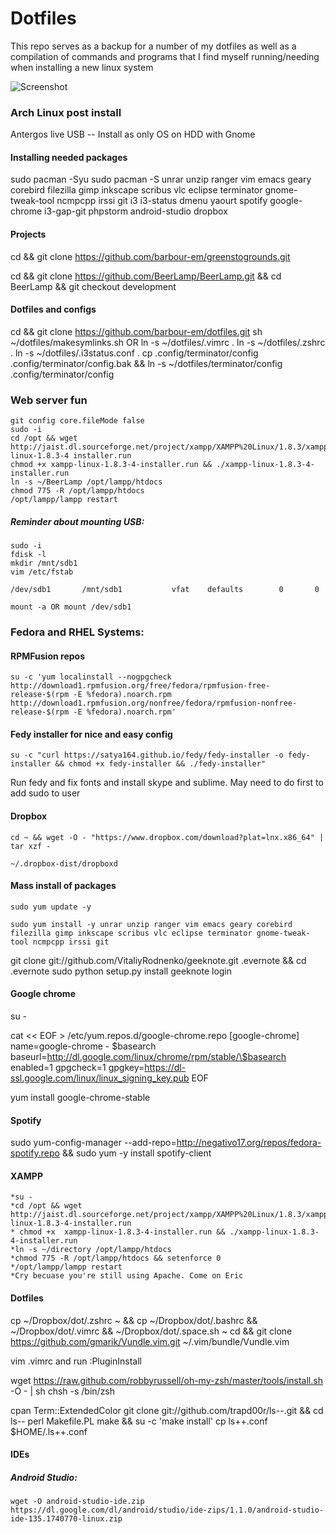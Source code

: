Dotfiles
=======

This repo serves as a backup for a number of my dotfiles as well as a compilation of commands and programs that I find myself running/needing when installing a new linux system

![Screenshot](/../master/screenshots/term_desktop.png?raw=true "Current system")

### Arch Linux post install

Antergos live USB -- Install as only OS on HDD with Gnome

#### Installing needed packages
sudo pacman -Syu 
sudo pacman -S unrar unzip ranger vim emacs geary corebird filezilla gimp inkscape scribus vlc eclipse terminator gnome-tweak-tool ncmpcpp irssi git i3 i3-status dmenu
yaourt spotify google-chrome i3-gap-git phpstorm android-studio dropbox

#### Projects
cd && git clone https://github.com/barbour-em/greenstogrounds.git

cd && git clone https://github.com/BeerLamp/BeerLamp.git && cd BeerLamp && git checkout development

#### Dotfiles and configs
cd && git clone https://github.com/barbour-em/dotfiles.git
sh ~/dotfiles/makesymlinks.sh
OR
ln -s ~/dotfiles/.vimrc .
ln -s ~/dotfiles/.zshrc .
ln -s ~/dotfiles/.i3status.conf .
cp .config/terminator/config .config/terminator/config.bak && ln -s ~/dotfiles/terminator/config .config/terminator/config

### Web server fun
```
git config core.fileMode false
sudo -i
cd /opt && wget http://jaist.dl.sourceforge.net/project/xampp/XAMPP%20Linux/1.8.3/xampp-linux-1.8.3-4 installer.run
chmod +x xampp-linux-1.8.3-4-installer.run && ./xampp-linux-1.8.3-4-installer.run
ln -s ~/BeerLamp /opt/lampp/htdocs
chmod 775 -R /opt/lampp/htdocs
/opt/lampp/lampp restart
```

##### Reminder about mounting USB:
```
sudo -i
fdisk -l
mkdir /mnt/sdb1
vim /etc/fstab
```
```
/dev/sdb1       /mnt/sdb1           vfat    defaults        0       0 
```
```
mount -a OR mount /dev/sdb1
```


### Fedora and RHEL Systems:

#### RPMFusion repos
```
su -c 'yum localinstall --nogpgcheck http://download1.rpmfusion.org/free/fedora/rpmfusion-free-release-$(rpm -E %fedora).noarch.rpm http://download1.rpmfusion.org/nonfree/fedora/rpmfusion-nonfree-release-$(rpm -E %fedora).noarch.rpm'
```

#### Fedy installer for nice and easy config
```
su -c "curl https://satya164.github.io/fedy/fedy-installer -o fedy-installer && chmod +x fedy-installer && ./fedy-installer"
```

Run fedy and fix fonts and install skype and sublime. May need to do first to add sudo to user

#### Dropbox
```
cd ~ && wget -O - "https://www.dropbox.com/download?plat=lnx.x86_64" | tar xzf -
``` 
```
~/.dropbox-dist/dropboxd
```

#### Mass install of packages
```
sudo yum update -y

sudo yum install -y unrar unzip ranger vim emacs geary corebird filezilla gimp inkscape scribus vlc eclipse terminator gnome-tweak-tool ncmpcpp irssi git
```

git clone git://github.com/VitaliyRodnenko/geeknote.git .evernote && cd .evernote
sudo python setup.py install
geeknote login

#### Google chrome
su -

cat << EOF > /etc/yum.repos.d/google-chrome.repo
[google-chrome]
name=google-chrome - \$basearch
baseurl=http://dl.google.com/linux/chrome/rpm/stable/\$basearch
enabled=1
gpgcheck=1
gpgkey=https://dl-ssl.google.com/linux/linux_signing_key.pub
EOF

yum install google-chrome-stable

#### Spotify

sudo yum-config-manager --add-repo=http://negativo17.org/repos/fedora-spotify.repo && sudo yum -y install spotify-client

#### XAMPP

    *su -
    *cd /opt && wget http://jaist.dl.sourceforge.net/project/xampp/XAMPP%20Linux/1.8.3/xampp-linux-1.8.3-4-installer.run
    * chmod +x  xampp-linux-1.8.3-4-installer.run && ./xampp-linux-1.8.3-4-installer.run
    *ln -s ~/directory /opt/lampp/htdocs
    *chmod 775 -R /opt/lampp/htdocs && setenforce 0
    */opt/lampp/lampp restart
    *Cry becuase you're still using Apache. Come on Eric

#### Dotfiles

cp ~/Dropbox/dot/.zshrc ~ && cp ~/Dropbox/dot/.bashrc && ~/Dropbox/dot/.vimrc && ~/Dropbox/dot/.space.sh ~
cd && git clone https://github.com/gmarik/Vundle.vim.git ~/.vim/bundle/Vundle.vim

vim .vimrc and run :PluginInstall

wget https://raw.github.com/robbyrussell/oh-my-zsh/master/tools/install.sh -O - | sh
chsh -s /bin/zsh

cpan Term::ExtendedColor
git clone git://github.com/trapd00r/ls--.git && cd ls--
perl Makefile.PL
make && su -c 'make install'
cp ls++.conf $HOME/.ls++.conf

#### IDEs
##### Android Studio:
    wget -O android-studio-ide.zip https://dl.google.com/dl/android/studio/ide-zips/1.1.0/android-studio-ide-135.1740770-linux.zip

